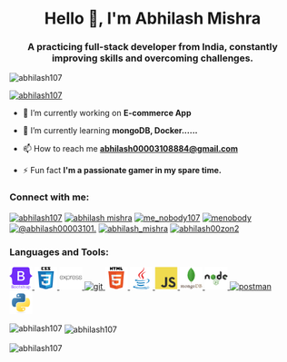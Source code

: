 <h1 align="center">Hello 👋, I'm Abhilash Mishra</h1>
<h3 align="center">A practicing full-stack developer from India, constantly improving skills and overcoming challenges.</h3>

<p align="left"> <img src="https://komarev.com/ghpvc/?username=abhilash107&label=Profile%20views&color=0e75b6&style=flat" alt="abhilash107" /> </p>

<p align="left"> <a href="https://github.com/ryo-ma/github-profile-trophy"><img src="https://github-profile-trophy.vercel.app/?username=abhilash107" alt="abhilash107" /></a> </p>

- 🔭 I’m currently working on **E-commerce App**

- 🌱 I’m currently learning **mongoDB, Docker......**

- 📫 How to reach me **abhilash00003108884@gmail.com**

- ⚡ Fun fact **I'm a passionate gamer in my spare time.**

<h3 align="left">Connect with me:</h3>
<p align="left">
<a href="https://linkedin.com/in/abhilash107" target="blank"><img align="center" src="https://raw.githubusercontent.com/rahuldkjain/github-profile-readme-generator/master/src/images/icons/Social/linked-in-alt.svg" alt="abhilash107" height="30" width="40" /></a>
<a href="https://fb.com/abhilash mishra" target="blank"><img align="center" src="https://raw.githubusercontent.com/rahuldkjain/github-profile-readme-generator/master/src/images/icons/Social/facebook.svg" alt="abhilash mishra" height="30" width="40" /></a>
<a href="https://instagram.com/me_nobody107" target="blank"><img align="center" src="https://raw.githubusercontent.com/rahuldkjain/github-profile-readme-generator/master/src/images/icons/Social/instagram.svg" alt="me_nobody107" height="30" width="40" /></a>
<a href="https://dribbble.com/menobody" target="blank"><img align="center" src="https://raw.githubusercontent.com/rahuldkjain/github-profile-readme-generator/master/src/images/icons/Social/dribbble.svg" alt="menobody" height="30" width="40" /></a>
<a href="https://www.hackerrank.com/@abhilash00003101." target="blank"><img align="center" src="https://raw.githubusercontent.com/rahuldkjain/github-profile-readme-generator/master/src/images/icons/Social/hackerrank.svg" alt="@abhilash00003101." height="30" width="40" /></a>
<a href="https://www.leetcode.com/abhilash_mishra" target="blank"><img align="center" src="https://raw.githubusercontent.com/rahuldkjain/github-profile-readme-generator/master/src/images/icons/Social/leet-code.svg" alt="abhilash_mishra" height="30" width="40" /></a>
<a href="https://auth.geeksforgeeks.org/user/abhilash00zon2" target="blank"><img align="center" src="https://raw.githubusercontent.com/rahuldkjain/github-profile-readme-generator/master/src/images/icons/Social/geeks-for-geeks.svg" alt="abhilash00zon2" height="30" width="40" /></a>
</p>

<h3 align="left">Languages and Tools:</h3>
<p align="left"> <a href="https://getbootstrap.com" target="_blank" rel="noreferrer"> <img src="https://raw.githubusercontent.com/devicons/devicon/master/icons/bootstrap/bootstrap-plain-wordmark.svg" alt="bootstrap" width="40" height="40"/> </a> <a href="https://www.w3schools.com/css/" target="_blank" rel="noreferrer"> <img src="https://raw.githubusercontent.com/devicons/devicon/master/icons/css3/css3-original-wordmark.svg" alt="css3" width="40" height="40"/> </a> <a href="https://expressjs.com" target="_blank" rel="noreferrer"> <img src="https://raw.githubusercontent.com/devicons/devicon/master/icons/express/express-original-wordmark.svg" alt="express" width="40" height="40"/> </a> <a href="https://git-scm.com/" target="_blank" rel="noreferrer"> <img src="https://www.vectorlogo.zone/logos/git-scm/git-scm-icon.svg" alt="git" width="40" height="40"/> </a> <a href="https://www.w3.org/html/" target="_blank" rel="noreferrer"> <img src="https://raw.githubusercontent.com/devicons/devicon/master/icons/html5/html5-original-wordmark.svg" alt="html5" width="40" height="40"/> </a> <a href="https://www.java.com" target="_blank" rel="noreferrer"> <img src="https://raw.githubusercontent.com/devicons/devicon/master/icons/java/java-original.svg" alt="java" width="40" height="40"/> </a> <a href="https://developer.mozilla.org/en-US/docs/Web/JavaScript" target="_blank" rel="noreferrer"> <img src="https://raw.githubusercontent.com/devicons/devicon/master/icons/javascript/javascript-original.svg" alt="javascript" width="40" height="40"/> </a> <a href="https://www.mongodb.com/" target="_blank" rel="noreferrer"> <img src="https://raw.githubusercontent.com/devicons/devicon/master/icons/mongodb/mongodb-original-wordmark.svg" alt="mongodb" width="40" height="40"/> </a> <a href="https://nodejs.org" target="_blank" rel="noreferrer"> <img src="https://raw.githubusercontent.com/devicons/devicon/master/icons/nodejs/nodejs-original-wordmark.svg" alt="nodejs" width="40" height="40"/> </a> <a href="https://postman.com" target="_blank" rel="noreferrer"> <img src="https://www.vectorlogo.zone/logos/getpostman/getpostman-icon.svg" alt="postman" width="40" height="40"/> </a> <a href="https://www.python.org" target="_blank" rel="noreferrer"> <img src="https://raw.githubusercontent.com/devicons/devicon/master/icons/python/python-original.svg" alt="python" width="40" height="40"/> </a> </p>

<p><img align="left" src="https://github-readme-stats.vercel.app/api/top-langs?username=abhilash107&show_icons=true&locale=en&layout=compact" alt="abhilash107" /></p>

<p>&nbsp;<img align="center" src="https://github-readme-stats.vercel.app/api?username=abhilash107&show_icons=true&locale=en" alt="abhilash107" /></p>

<p><img align="center" src="https://github-readme-streak-stats.herokuapp.com/?user=abhilash107&" alt="abhilash107" /></p>
